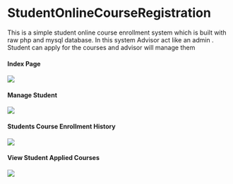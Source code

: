 # StudentOnlineCourseRegistration
This is a simple student online course enrollment system which is built with raw php and mysql database.  In this system Advisor act like an admin . Student can apply for the courses and advisor will manage them 

<h4> Index Page </h4>

<img src= "https://user-images.githubusercontent.com/73092728/110899690-c234ba80-832b-11eb-9431-68a51f81440b.png
">

<h4> Manage Student </h4>

<img src="https://user-images.githubusercontent.com/73092728/110900292-bdbcd180-832c-11eb-8ac5-252fb851ac8a.png
">
<h4> Students Course Enrollment History </h4>

<img src ="https://user-images.githubusercontent.com/73092728/110900479-02e10380-832d-11eb-8741-335ca6867734.png
">

<h4> View Student Applied Courses </h4>
<img src ="https://user-images.githubusercontent.com/73092728/110900693-5ce1c900-832d-11eb-8ed3-237b9d475d10.png
">



